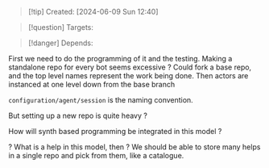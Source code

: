 
>[!tip] Created: [2024-06-09 Sun 12:40]

>[!question] Targets: 

>[!danger] Depends: 

First we need to do the programming of it and the testing.
Making a standalone repo for every bot seems excessive ?
Could fork a base repo, and the top level names represent the work being done.
Then actors are instanced at one level down from the base branch

`configuration/agent/session` is the naming convention.

But setting up a new repo is quite heavy ?

How will synth based programming be integrated in this model ?

? What is a help in this model, then ?
We should be able to store many helps in a single repo and pick from them, like a catalogue.